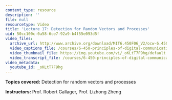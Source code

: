 ```yaml
---
content_type: resource
description: ''
file: null
resourcetype: Video
title: 'Lecture 17: Detection for Random Vectors and Processes'
uid: 50cc100c-0a58-6ce7-92a9-b4f55e093d5f
video_files:
  archive_url: http://www.archive.org/download/MIT6.450F06_V2/ocw-6.450-f06-2003-11-17_300k.mp4
  video_captions_file: /courses/6-450-principles-of-digital-communications-i-fall-2006/5649938da62d5dbfb3fdd43234c8131c_oKLtT7F9hg.vtt
  video_thumbnail_file: https://img.youtube.com/vi/_oKLtT7F9hg/default.jpg
  video_transcript_file: /courses/6-450-principles-of-digital-communications-i-fall-2006/53efd99dc2b6fefbc1e1fefb9ff846e9_oKLtT7F9hg.pdf
video_metadata:
  youtube_id: _oKLtT7F9hg
---
```


**Topics covered:** Detection for random vectors and processes

**Instructors:** Prof. Robert Gallager, Prof. Lizhong Zheng